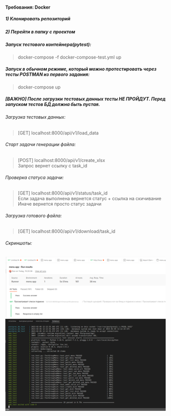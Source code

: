 #### Требования: Docker  
##### 1) Клонировать репозиторий  
##### 2) Перейти в папку с проектом  
  
##### Запуск тестового контейнера(pytest):  
> docker-compose -f docker-compose-test.yml up  
##### Запуск в обычном режиме, который можно протестировать через тесты POSTMAN из первого задания:  
> docker-compose up  
  
##### [ВАЖНО] После загрузки тестовых данных тесты НЕ ПРОЙДУТ. Перед запуском тестов БД должна быть пустая.  
###### Загрузка тестовых данных:  
> [GET] localhost:8000/api/v1/load_data  
###### Старт задачи генерации файла:  
> [POST] localhost:8000/api/v1/create_xlsx  
> Запрос вернет ссылку с task_id  
###### Проверка статуса задачи:  
> [GET] localhost:8000/api/v1/status/task_id  
> Если задача выполнена вернется статус + ссылка на скичивание  
> Иначе вернется просто статус задачи  
###### Загрузка готового файла:  
> [GET] localhost:8000/api/v1/download/task_id  
  
###### Скриншоты:
![Пройденные постман тесты](https://github.com/georg220022/restaurant_menu_api/blob/main/img/postman.png)
![Пройденные PyTest](https://github.com/georg220022/restaurant_menu_api/blob/main/img/pytest.png)
